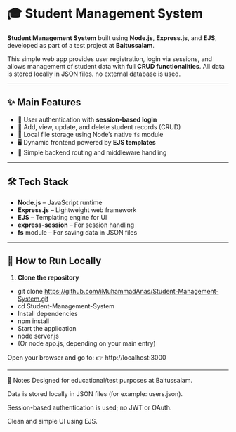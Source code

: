 # 🎓 Student Management System

**Student Management System** built using **Node.js**, **Express.js**, and **EJS**, developed as part of a test project at **Baitussalam**.

This simple web app provides user registration, login via sessions, and allows management of student data with full **CRUD functionalities**. All data is stored locally in JSON files. no external database is used.

---

## ✨ Main Features

- 🔐 User authentication with **session-based login**
- 🧾 Add, view, update, and delete student records (CRUD)
- 💾 Local file storage using Node’s native `fs` module
- 🖥️ Dynamic frontend powered by **EJS templates**
- 🔄 Simple backend routing and middleware handling

---

## 🛠 Tech Stack

- **Node.js** – JavaScript runtime
- **Express.js** – Lightweight web framework
- **EJS** – Templating engine for UI
- **express-session** – For session handling
- **fs** module – For saving data in JSON files

---

## 🚀 How to Run Locally

1. **Clone the repository**
- git clone https://github.com/iMuhammadAnas/Student-Management-System.git
- cd Student-Management-System
- Install dependencies
- npm install
- Start the application
- node server.js
- (Or node app.js, depending on your main entry)

Open your browser and go to:
👉 http://localhost:3000

---

📌 Notes
Designed for educational/test purposes at Baitussalam.

Data is stored locally in JSON files (for example: users.json).

Session-based authentication is used; no JWT or OAuth.

Clean and simple UI using EJS.
